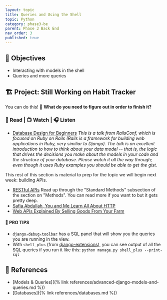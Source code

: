 ```yaml
---
layout: topic
title: Queries and Using the Shell
topic: Python
category: phase3-be
parent: Phase 3 Back End
nav_order: 3
published: true
---
```


## 🎯 Objectives

- Interacting with models in the shell
- Queries and more queries

## 🏗️ Project: Still Working on Habit Tracker

You can do this! 💪 **What do you need to figure out in order to finish it?**

### 📖 Read | 📺 Watch | 🎧 Listen

- [Database Design for Beginners](https://youtu.be/1VsSXRPEBo0) _This is a talk from RailsConf, which is focused on Ruby on Rails (Rails is a framework for building web applications in Ruby, very similiar to Django). The talk is an excellent introduction to how to think about your data model -- that is, the logic that drives the decisions you make about the models in your code and the structure of your database. Please watch it all the way through; even though it uses Ruby examples you should be able to get the gist._

This rest of this section is material to prep for the topic we will begin next week: building APIs.

- [RESTful APIs](https://restful-api-design.readthedocs.io/en/latest/intro.html) Read up through the "Standard Methods" subsection of the section on "Methods". You can read more if you want to but it gets pretty deep.
- [Safia Abdullah, You and Me Learn All About HTTP](https://dev.to/captainsafia/you-and-me-learn-all-about-http-with-safia-abdalla-3nd0)
- [Web APIs Explained By Selling Goods From Your Farm](https://blog.codeanalogies.com/2018/02/27/web-apis-explained-by-selling-goods-from-your-farm/)

#### 🦄 PRO TIPS

- [`django-debug-toolbar`](https://django-debug-toolbar.readthedocs.io/en/latest/) has a SQL panel that will show you the queries you are running in the view.
- With `shell_plus` (from [django-extensions](https://django-extensions.readthedocs.io/en/latest/shell_plus.html?highlight=shell_plus#shell-plus)), you can see output of all the SQL queries if you run it like this: `python manage.py shell_plus --print-sql`

## 🔖 References

- [Models & Queries]({% link references/advanced-django-models-and-queries.md %})
- [Databases]({% link references/databases.md %})
